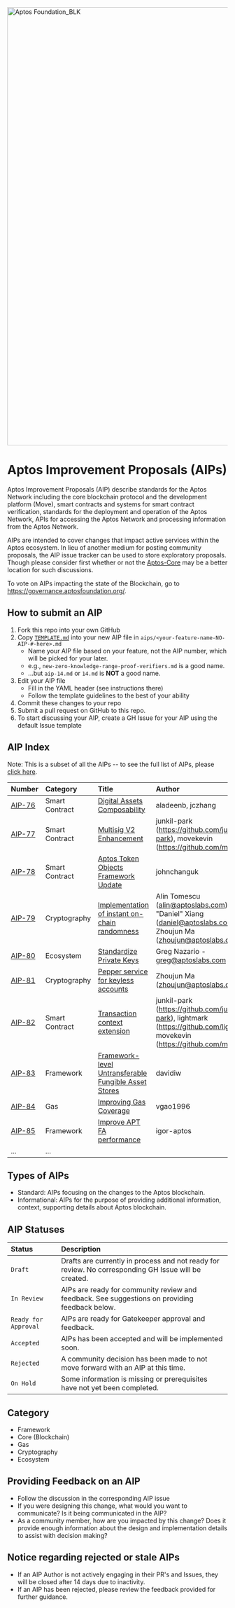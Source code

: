 <img width="1001" alt="Aptos Foundation_BLK" src="https://github.com/aptos-foundation/AIPs/assets/15336794/7e529eea-3a7d-465f-b889-3ce52f5fe8ff">

# Aptos Improvement Proposals (AIPs)

Aptos Improvement Proposals (AIP) describe standards for the Aptos Network including the core blockchain protocol and the development platform (Move), smart contracts and systems for smart contract verification, standards for the deployment and operation of the Aptos Network, APIs for accessing the Aptos Network and processing information from the Aptos Network.

AIPs are intended to cover changes that impact active services within the Aptos ecosystem. In lieu of another medium for posting community proposals, the AIP issue tracker can be used to store exploratory proposals. Though please consider first whether or not the [Aptos-Core](https://github.com/aptos-labs/aptos-core/issues) may be a better location for such discussions.

To vote on AIPs impacting the state of the Blockchain, go to https://governance.aptosfoundation.org/.

## How to submit an AIP

 1. Fork this repo into your own GitHub
 2. Copy [`TEMPLATE.md`](TEMPLATE.md) into your new AIP file in `aips/<your-feature-name-NO-AIP-#-here>.md`
    + Name your AIP file based on your feature, not the AIP number, which will be picked for your later.
    + e.g., `new-zero-knowledge-range-proof-verifiers.md` is a good name.
    - ...but `aip-14.md` or `14.md` is **NOT** a good name.
 3. Edit your AIP file
    - Fill in the YAML header (see instructions there)
    - Follow the template guidelines to the best of your ability
 4. Commit these changes to your repo
 5. Submit a pull request on GitHub to this repo.
 6. To start discussing your AIP, create a GH Issue for your AIP using the default Issue template

## AIP Index

Note: This is a subset of all the AIPs -- to see the full list of AIPs, please [click here](https://github.com/aptos-foundation/AIPs/wiki/Index-of-AIPs).

| Number | Category | Title  | Author |
|:---|:---|:---|:---
| [AIP-76](https://github.com/aptos-foundation/AIPs/issues/402) | Smart Contract | [Digital Assets Composability](https://github.com/aptos-foundation/AIPs/blob/main/aips/aip-76.md)| aladeenb, jczhang |
| [AIP-77](https://github.com/aptos-foundation/AIPs/issues/409) | Smart Contract | [Multisig V2 Enhancement](https://github.com/aptos-foundation/AIPs/blob/main/aips/aip-77.md)| junkil-park (https://github.com/junkil-park), movekevin (https://github.com/movekevin) |
| [AIP-78](https://github.com/aptos-foundation/AIPs/issues/406) | Smart Contract | [Aptos Token Objects Framework Update](https://github.com/aptos-foundation/AIPs/blob/main/aips/aip-78.md)| johnchanguk |
| [AIP-79](https://github.com/aptos-foundation/AIPs/issues/407) | Cryptography | [Implementation of instant on-chain randomness](https://github.com/aptos-foundation/AIPs/blob/main/aips/aip-79.md)| Alin Tomescu (alin@aptoslabs.com), Zhuolun "Daniel" Xiang (daniel@aptoslabs.com), Zhoujun Ma (zhoujun@aptoslabs.com) |
| [AIP-80](https://github.com/aptos-foundation/AIPs/issues/405) | Ecosystem | [Standardize Private Keys](https://github.com/aptos-foundation/AIPs/blob/main/aips/aip-80.md)| Greg Nazario - greg@aptoslabs.com |
| [AIP-81](https://github.com/aptos-foundation/AIPs/issues/419) | Cryptography | [Pepper service for keyless accounts](https://github.com/aptos-foundation/AIPs/blob/main/aips/aip-81.md)| Zhoujun Ma (zhoujun@aptoslabs.com) |
| [AIP-82](https://github.com/aptos-foundation/AIPs/issues/XXX) | Smart Contract | [Transaction context extension](https://github.com/aptos-foundation/AIPs/blob/main/aips/aip-82.md)| junkil-park (https://github.com/junkil-park), lightmark (https://github.com/lightmark), movekevin (https://github.com/movekevin) |
| [AIP-83](https://github.com/aptos-foundation/AIPs/issues/421) | Framework | [Framework-level Untransferable Fungible Asset Stores](https://github.com/aptos-foundation/AIPs/blob/main/aips/aip-83.md)| davidiw |
| [AIP-84](https://github.com/aptos-foundation/AIPs/issues/427) | Gas | [Improving Gas Coverage](https://github.com/aptos-foundation/AIPs/blob/main/aips/aip-84.md)| vgao1996 |
| [AIP-85](https://github.com/aptos-foundation/AIPs/issues/441) | Framework | [Improve APT FA performance](https://github.com/aptos-foundation/AIPs/blob/main/aips/aip-85.md)| igor-aptos |
| ... | ... |||

## Types of AIPs
* Standard: AIPs focusing on the changes to the Aptos blockchain.
* Informational: AIPs for the purpose of providing additional information, context, supporting details about Aptos blockchain.

## AIP Statuses
| Status | Description|
|:--|:--|
| `Draft` | Drafts are currently in process and not ready for review. No corresponding GH Issue will be created.|
| `In Review` | AIPs are ready for community review and feedback. See suggestions on providing feedback below. |
| `Ready for Approval` | AIPs are ready for Gatekeeper approval and feedback. |
| `Accepted `| AIPs has been accepted and will be implemented soon. |
| `Rejected` | A community decision has been made to not move forward with an AIP at this time.| 
| `On Hold` | Some information is missing or prerequisites have not yet been completed. | 

## Category
* Framework
* Core (Blockchain)
* Gas
* Cryptography
* Ecosystem

## Providing Feedback on an AIP
* Follow the discussion in the corresponding AIP issue
* If you were designing this change, what would you want to communicate? Is it being communicated in the AIP?
* As a community member, how are you impacted by this change? Does it provide enough information about the design and implementation details to assist with decision making?

## Notice regarding rejected or stale AIPs
* If an AIP Author is not actively engaging in their PR's and Issues, they will be closed after 14 days due to inactivity.
* If an AIP has been rejected, please review the feedback provided for further guidance.
